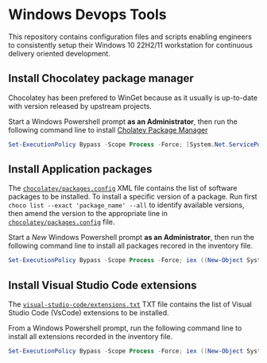 # Windows Devops Tools

This repository contains configuration files and scripts enabling engineers to consistently setup their Windows 10 22H2/11 workstation for continuous delivery oriented development.

## Install Chocolatey package manager

Chocolatey has been prefered to WinGet because as it usually is up-to-date with version released by upstream projects.

Start a Windows Powershell prompt **as an Administrator**, then run the following command line to install [Cholatey Package Manager](https://chocolatey.com)

```powershell
Set-ExecutionPolicy Bypass -Scope Process -Force; [System.Net.ServicePointManager]::SecurityProtocol = [System.Net.ServicePointManager]::SecurityProtocol -bor 3072; iex ((New-Object System.Net.WebClient).DownloadString('https://community.chocolatey.org/install.ps1'))
```

## Install Application packages

The [`chocolatey/packages.config`](/chocolatey/packages.config) XML file contains the list of software packages to be installed.
To install a specific version of a package.
Run first `choco list --exact 'package_name' --all` to identify available versions, then amend the version to the appropriate line in [`chocolatey/packages.config`](/chocolatey/packages.config) file.

Start a _New_ Windows Powershell prompt **as an Administrator**, then run the following command line to install all packages recored in the inventory file.

```powershell
Set-ExecutionPolicy Bypass -Scope Process -Force; iex ((New-Object System.Net.WebClient).DownloadString('https://raw.githubusercontent.com/fjudith/windows-devops-tools/main/chocolatey/install.ps1'))
```

## Install Visual Studio Code extensions

The [`visual-studio-code/extensions.txt`](/visual-studio-code/extensions.tx) TXT file contains the list of Visual Studio Code (VsCode) extensions to be installed.

From a Windows Powershell prompt, run the following command line to install all extensions recorded in the inventory file.

```powershell
Set-ExecutionPolicy Bypass -Scope Process -Force; iex ((New-Object System.Net.WebClient).DownloadString('https://raw.githubusercontent.com/fjudith/windows-devops-tools/main/visual-studio-code/install.ps1'))
```
